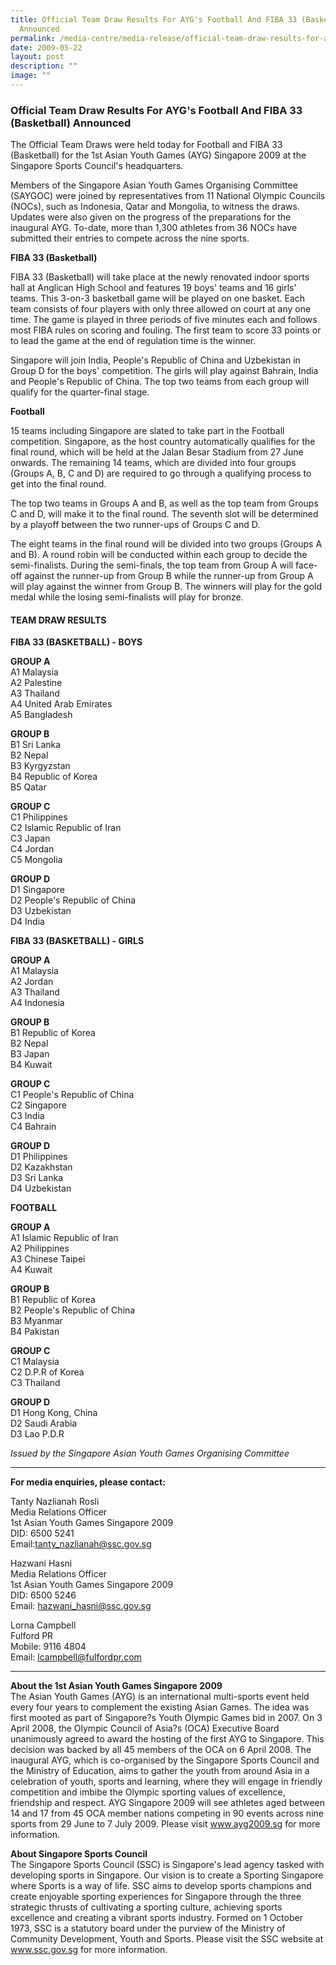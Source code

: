 ```yaml
---
title: Official Team Draw Results For AYG's Football And FIBA 33 (Basketball)
  Announced
permalink: /media-centre/media-release/official-team-draw-results-for-aygs-football-and-fiba-33/
date: 2009-05-22
layout: post
description: ""
image: ""
---
```

### **Official Team Draw Results For AYG's Football And FIBA 33 (Basketball) Announced**

The Official Team Draws were held today for Football and FIBA 33 (Basketball) for the 1st Asian Youth Games (AYG) Singapore 2009 at the Singapore Sports Council's headquarters.

Members of the Singapore Asian Youth Games Organising Committee (SAYGOC) were joined by representatives from 11 National Olympic Councils (NOCs), such as Indonesia, Qatar and Mongolia, to witness the draws. Updates were also given on the progress of the preparations for the inaugural AYG. To-date, more than 1,300 athletes from 36 NOCs have submitted their entries to compete across the nine sports.

**FIBA 33 (Basketball)**<br>

FIBA 33 (Basketball) will take place at the newly renovated indoor sports hall at Anglican High School and features 19 boys' teams and 16 girls' teams. This 3-on-3 basketball game will be played on one basket. Each team consists of four players with only three allowed on court at any one time. The game is played in three periods of five minutes each and follows most FIBA rules on scoring and fouling. The first team to score 33 points or to lead the game at the end of regulation time is the winner.

Singapore will join India, People's Republic of China and Uzbekistan in Group D for the boys' competition. The girls will play against Bahrain, India and People's Republic of China. The top two teams from each group will qualify for the quarter-final stage.

**Football**<br>

15 teams including Singapore are slated to take part in the Football competition. Singapore, as the host country automatically qualifies for the final round, which will be held at the Jalan Besar Stadium from 27 June onwards. The remaining 14 teams, which are divided into four groups (Groups A, B, C and D) are required to go through a qualifying process to get into the final round.

The top two teams in Groups A and B, as well as the top team from Groups C and D, will make it to the final round. The seventh slot will be determined by a playoff between the two runner-ups of Groups C and D.

The eight teams in the final round will be divided into two groups (Groups A and B). A round robin will be conducted within each group to decide the semi-finalists. During the semi-finals, the top team from Group A will face-off against the runner-up from Group B while the runner-up from Group A will play against the winner from Group B. The winners will play for the gold medal while the losing semi-finalists will play for bronze.

#### **TEAM DRAW RESULTS**

**FIBA 33 (BASKETBALL) - BOYS**<br>

**GROUP A**
<br>
A1 Malaysia
<br>
A2 Palestine
<br>
A3 Thailand
<br>
A4 United Arab Emirates
<br>
A5 Bangladesh

**GROUP B**
<br>
B1 Sri Lanka
<br>
B2 Nepal
<br>
B3 Kyrgyzstan
<br>
B4 Republic of Korea
<br>
B5 Qatar

**GROUP C**
<br>
C1 Philippines
<br>
C2 Islamic Republic of Iran
<br>
C3 Japan
<br>
C4 Jordan
<br>
C5 Mongolia

**GROUP D**
<br>
D1 Singapore
<br>
D2 People's Republic of China
<br>
D3 Uzbekistan
<br>
D4 India

**FIBA 33 (BASKETBALL) - GIRLS**<br>

**GROUP A**
<br>
A1 Malaysia
<br>
A2 Jordan
<br>
A3 Thailand
<br>
A4 Indonesia

**GROUP B**
<br>
B1 Republic of Korea
<br>
B2 Nepal
<br>
B3 Japan
<br>
B4 Kuwait

**GROUP C**
<br>
C1 People's Republic of China
<br>
C2 Singapore
<br>
C3 India
<br>
C4 Bahrain

**GROUP D**
<br>
D1 Philippines
<br>
D2 Kazakhstan
<br>
D3 Sri Lanka
<br>
D4 Uzbekistan


**FOOTBALL**<br>

**GROUP A**
<br>
A1 Islamic Republic of Iran
<br>
A2 Philippines
<br>
A3 Chinese Taipei
<br>
A4 Kuwait

**GROUP B**
<br>
B1 Republic of Korea
<br>
B2 People's Republic of China
<br>
B3 Myanmar
<br>
B4 Pakistan

**GROUP C**
<br>
C1 Malaysia
<br>
C2 D.P.R of Korea
<br>
C3 Thailand

**GROUP D**
<br>
D1 Hong Kong, China
<br>
D2 Saudi Arabia
<br>
D3 Lao P.D.R


_Issued by the Singapore Asian Youth Games Organising Committee_

---

**For media enquiries, please contact:**
<br>

Tanty Nazlianah Rosli
<br>
Media Relations Officer
<br>
1st Asian Youth Games Singapore 2009
<br>
DID: 6500 5241
<br>
Email:[tanty_nazlianah@ssc.gov.sg](mailto:tanty_nazlianah@ssc.gov.sg)

Hazwani Hasni
<br>
Media Relations Officer
<br>
1st Asian Youth Games Singapore 2009
<br>
DID: 6500 5246
<br>
Email: [hazwani_hasni@ssc.gov.sg](mailto:hazwani_hasni@ssc.gov.sg)

Lorna Campbell
<br>
Fulford PR
<br>
Mobile: 9116 4804
<br>
Email: [lcampbell@fulfordpr.com](mailto:lcampbell@fulfordpr.com)

---

**About the 1st Asian Youth Games Singapore 2009**<br>
The Asian Youth Games (AYG) is an international multi-sports event held every four years to complement the existing Asian Games. The idea was first mooted as part of Singapore?s Youth Olympic Games bid in 2007. On 3 April 2008, the Olympic Council of Asia?s (OCA) Executive Board unanimously agreed to award the hosting of the first AYG to Singapore. This decision was backed by all 45 members of the OCA on 6 April 2008. The inaugural AYG, which is co-organised by the Singapore Sports Council and the Ministry of Education, aims to gather the youth from around Asia in a celebration of youth, sports and learning, where they will engage in friendly competition and imbibe the Olympic sporting values of excellence, friendship and respect. AYG Singapore 2009 will see athletes aged between 14 and 17 from 45 OCA member nations competing in 90 events across nine sports from 29 June to 7 July 2009. Please visit www.ayg2009.sg for more information.

**About Singapore Sports Council**<br>
The Singapore Sports Council (SSC) is Singapore's lead agency tasked with developing sports in Singapore. Our vision is to create a Sporting Singapore where Sports is a way of life. SSC aims to develop sports champions and create enjoyable sporting experiences for Singapore through the three strategic thrusts of cultivating a sporting culture, achieving sports excellence and creating a vibrant sports industry. Formed on 1 October 1973, SSC is a statutory board under the purview of the Ministry of Community Development, Youth and Sports. Please visit the SSC website at www.ssc.gov.sg for more information.